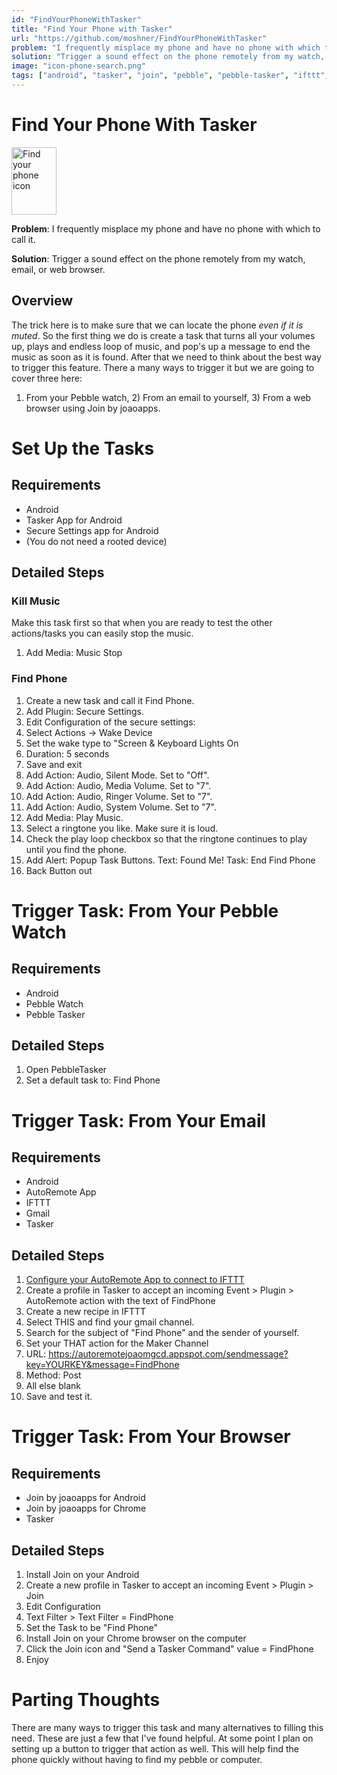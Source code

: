 ```yaml
---
id: "FindYourPhoneWithTasker"
title: "Find Your Phone with Tasker"
url: "https://github.com/moshner/FindYourPhoneWithTasker"
problem: "I frequently misplace my phone and have no phone with which to call it."
solution: "Trigger a sound effect on the phone remotely from my watch, email, or web browser."
image: "icon-phone-search.png"
tags: ["android", "tasker", "join", "pebble", "pebble-tasker", "ifttt", "gmail"]
---
```

# Find Your Phone With Tasker

<img src="icon-phone-search--black.png" width="72" height="108" title="Find your phone icon" />

**Problem**: I frequently misplace my phone and have no phone with which to call it.

**Solution**: Trigger a sound effect on the phone remotely from my watch, email, or web browser.

Overview
--------

The trick here is to make sure that we can locate the phone _even if it is muted_. So the first thing we do is create a task that turns all your volumes up, plays and endless loop of music, and pop's up a message to end the music as soon as it is found. After that we need to think about the best way to trigger this feature. There a many ways to trigger it but we are going to cover three here:
1) From your Pebble watch, 2) From an email to yourself, 3) From a web browser using Join by joaoapps.

Set Up the Tasks
================

Requirements
------------

* Android
* Tasker App for Android
* Secure Settings app for Android
* (You do not need a rooted device)

Detailed Steps
--------------

### Kill Music

Make this task first so that when you are ready to test the other actions/tasks you can easily stop the music.
1. Add Media: Music Stop

### Find Phone

1. Create a new task and call it Find Phone.
2. Add Plugin: Secure Settings.
3. Edit Configuration of the secure settings: 
4. Select Actions -> Wake Device
5. Set the wake type to "Screen & Keyboard Lights On
6. Duration: 5 seconds
7. Save and exit
2. Add Action: Audio, Silent Mode. Set to "Off".
3. Add Action: Audio, Media Volume. Set to "7".
4. Add Action: Audio, Ringer Volume. Set to "7".
5. Add Action: Audio, System Volume. Set to "7".
6. Add Media: Play Music. 
7. Select a ringtone you like. Make sure it is loud.
7. Check the play loop checkbox so that the ringtone continues to play until you find the phone.
8. Add Alert: Popup Task Buttons. Text: Found Me! Task: End Find Phone
9. Back Button out
 

Trigger Task: From Your Pebble Watch
====================================

Requirements
------------

* Android
* Pebble Watch
* Pebble Tasker

Detailed Steps
--------------

1. Open PebbleTasker
2. Set a default task to: Find Phone

Trigger Task: From Your Email
====================================

Requirements
------------

* Android
* AutoRemote App
* IFTTT
* Gmail
* Tasker

Detailed Steps
--------------

1. [Configure your AutoRemote App to connect to IFTTT](https://www.reddit.com/r/tasker/comments/3arbeh/how_to_hookup_tasker_to_ifttt_using_autoremote/)
2. Create a profile in Tasker to accept an incoming Event > Plugin > AutoRemote action with the text of FindPhone
3. Create a new recipe in IFTTT
4. Select THIS and find your gmail channel.
5. Search for the subject of "Find Phone" and the sender of yourself.
6. Set your THAT action for the Maker Channel
7. URL: https://autoremotejoaomgcd.appspot.com/sendmessage?key=YOURKEY&message=FindPhone
8. Method: Post
9. All else blank
10. Save and test it.

Trigger Task: From Your Browser
====================================

Requirements
------------

* Join by joaoapps for Android
* Join by joaoapps for Chrome
* Tasker

Detailed Steps
--------------

1. Install Join on your Android
2. Create a new profile in Tasker  to accept an incoming Event > Plugin > Join
3. Edit Configuration
4. Text Filter > Text Filter = FindPhone
5. Set the Task to be "Find Phone"
6. Install Join on your Chrome browser on the computer
7. Click the Join icon and "Send a Tasker Command" value = FindPhone
8. Enjoy

Parting Thoughts
================
There are many ways to trigger this task and many alternatives to filling this need. These are just a few that I've found helpful. At some point I plan on setting up a button to trigger that action as well. This will help find the phone quickly without having to find my pebble or computer.
